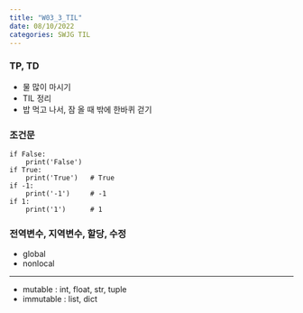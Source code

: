 ```yaml
---
title: "W03_3_TIL"
date: 08/10/2022
categories: SWJG TIL
---
```


### TP, TD

- 물 많이 마시기
- TIL 정리
- 밥 먹고 나서, 잠 올 때 밖에 한바퀴 걷기

### 조건문

    if False:
        print('False')  
    if True:
        print('True')   # True
    if -1:
        print('-1')     # -1
    if 1:
        print('1')      # 1

### 전역변수, 지역변수, 할당, 수정

- global
- nonlocal

---

- mutable   : int, float, str, tuple
- immutable : list, dict
